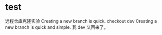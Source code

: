 # test
远程仓库克隆实验
Creating a new branch is quick.
checkout dev
Creating a new branch is quick and simple.
我 dev 又回来了。